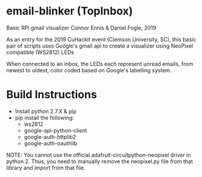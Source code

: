 # email-blinker (TopInbox)
Basic RPi gmail visualizer
Connor Ennis & Daniel Fogle, 2019

As an entry for the 2019 CuHackit event (Clemson University, SC),
this basic pair of scripts uses Google's gmail api to create a
visualizer using NeoPixel compatible (WS2812) LEDs

When connected to an inbox, the LEDs each represent unread emails,
from newest to oldest, color coded based on Google's labelling system.

# Build Instructions
- Install python 2.7.X & pip
- pip install the following:
  - ws2812
  - google-api-python-client
  - google-auth-httplib2
  - google-auth-oauthlib

NOTE: You cannot use the official adafruit-circuitpython-neopixel
driver in python 2. Thus, you need to manually remove the
neopixel.py file from that library and import from that file.
